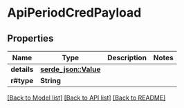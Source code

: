 # ApiPeriodCredPayload

## Properties

Name | Type | Description | Notes
------------ | ------------- | ------------- | -------------
**details** | [**serde_json::Value**](.md) |  |
**r#type** | **String** |  |

[[Back to Model list]](./README.md#documentation-for-models) [[Back to API list]](./README.md#documentation-for-api-endpoints) [[Back to README]](../README.md)
